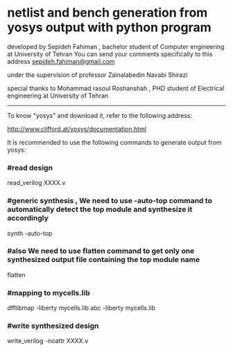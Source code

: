 # netlist and bench generation from yosys output with python program
 
 
developed by Sepideh Fahiman , bachelor student of Computer engineering at University of Tehran
You can send your comments specifically to this address  <sepideh.fahiman@gmail.com>


under the supervision of professor Zainalabedin Navabi Shirazi                     

                                                                                                      
special thanks to Mohammad rasoul Roshanshah , PHD student of Electrical engineering at University of Tehran


*********************************************************************************************************************************

To know "yosys" and download it, refer to the following address:

<http://www.clifford.at/yosys/documentation.html>

It is recommended to use the following commands to generate output from yosys:

### #read design

read_verilog XXXX.v

### #generic synthesis , We need to use -auto-top command to automatically detect the top module and synthesize it accordingly

synth -auto-top 

### #also We need to use flatten command to get only one synthesized output file containing the top module name

flatten


### #mapping to mycells.lib

dfflibmap -liberty mycells.lib
abc -liberty mycells.lib

### #write synthesized design

write_verilog -noattr XXXX.v
